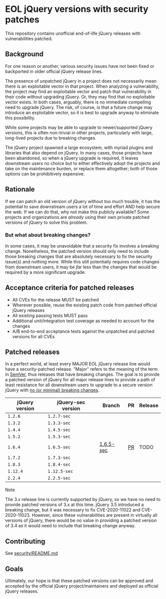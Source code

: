 # EOL jQuery versions with security patches

This repository contains unofficial end-of-life jQuery releases with vulnerabilities patched.

## Background

For one reason or another, various security issues have not been fixed or backported in older official jQuery release lines.

The presence of unpatched jQuery in a project does not necessarily mean there is an exploitable vector in that project. When analyzing a vulnerability, the project may find an exploitable vector and patch that vulnerability in their code without upgrading jQuery. Or, they may find that no exploitable vector exists. In both cases, arguably, there is no immediate compelling need to upgrade jQuery. The risk, of course, is that a future change may introduce an exploitable vector, so it is best to upgrade anyway to eliminate this possibility.

While some projects may be able to upgrade to newer/supported jQuery versions, this is often non-trivial in other projects, particularly with large, long-lived projects due to breaking changes.

The jQuery project spawned a large ecosystem, with myriad plugins and libraries that also depend on jQuery. In many cases, those projects have been abandoned, so when a jQuery upgrade is required, it leaves downstream users no choice but to either effectively adopt the projects and take on the maintenance burden, or replace them altogether; both of those options can be prohibitively expensive.

## Rationale

If we can patch an old version of jQuery without too much trouble, it has the potential to save downstream users a lot of time and effort AND help secure the web. If we can do that, why not make this publicly available? Some projects and organizations are _already_ using their own private patched versions of jQuery to solve this problem.

### But what about breaking changes?

In some cases, it may be unavoidable that a security fix involves a breaking change. Nonetheless, the patched version should only need to include those breaking changes that are absolutely necessary to fix the security issue(s) and nothing more. While this still potentially requires code changes from downstream users, it may be _far_ less than the changes that would be required by a more significant upgrade.

## Acceptance criteria for patched releases

- All CVEs for the release MUST be patched
- Wherever possible, reuse the existing patch code from patched official jQuery releases
- All existing passing tests MUST pass
- Additional unit/integration test coverage as needed to account for the changes
- A/B end-to-end acceptance tests against the unpatched and patched versions for all CVEs

## Patched releases

In a perfect world, at least every MAJOR EOL jQuery release line would have a security-patched release. "Major" refers to the meaning of the term in [SemVer](https://semver.org/), thus releases that have breaking changes. The goal is to provide a patched version of jQuery for all major release lines to provide a path of least resistance for all downstream users to upgrade to a secure version jQuery with [no (or minimal) breaking changes](#but-what-about-breaking-changes).

| jQuery version | jQuery-sec version | Branch                    | PR             | Release |
| -------------- | ------------------ | ------------------------- | -------------- | ------- |
| `1.2.6`        | `1.2.7-sec`        |                           |                |         |
| `1.3.2`        | `1.3.3-sec`        |                           |                |         |
| `1.4.4`        | `1.4.5-sec`        |                           |                |         |
| `1.5.2`        | `1.5.3-sec`        |                           |                |         |
| `1.6.4`        | `1.6.5-sec`        | [1.6.5-sec][1.6.5-branch] | [PR][1.6.5-pr] | TODO    |
| `1.7.2`        | `1.7.3-sec`        |                           |                |         |
| `1.8.3`        | `1.8.4-sec`        |                           |                |         |
| `1.12.4`       | `1.12.5-sec`       |                           |                |         |
| `2.2.4`        | `2.2.5-sec`        |                           |                |         |

> [!NOTE]
> The 3.x release line is currently supported by jQuery, so we have no need to provide patched versions of 3.x at this time. jQuery 3.5 introduced a breaking change, but it was necessary to fix CVE-2020-11022 and CVE-2020-11023. However, since these vulnerabilities are present in virtually all versions of jQuery, there would be no value in providing a patched version of 3.4 as it would need to include that breaking change anyway.

## Contributing

See [security/README.md](./security/README.md)

## Goals

Ultimately, our hope is that these patched versions can be approved and accepted by the official jQuery project/maintainers and deployed as official jQuery releases.

[1.6.5-branch]: https://github.com/ctcpip/jquery-security-patches/tree/1.6.5-sec
[1.6.5-pr]: https://github.com/ctcpip/jquery-security-patches/pull/1
